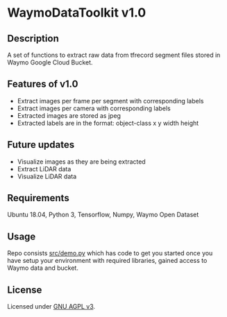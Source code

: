 # WaymoDataToolkit v1.0

## Description
A set of functions to extract raw data from tfrecord segment files stored in Waymo Google Cloud Bucket. 

## Features of v1.0
- Extract images per frame per segment with corresponding labels
- Extract images per camera with corresponding labels
- Extracted images are stored as jpeg
- Extracted labels are in the format: object-class x y width height

## Future updates
- Visualize images as they are being extracted
- Extract LiDAR data
- Visualize LiDAR data

## Requirements
Ubuntu 18.04, Python 3, Tensorflow, Numpy, Waymo Open Dataset

## Usage
Repo consists [src/demo.py](https://github.com/KushalBKusram/WaymoDataToolkit/src/demo.py) which has code to get you started once you have setup your environment with required libraries, gained access to Waymo data and bucket.

## License
Licensed under [GNU AGPL v3](https://github.com/KushalBKusram/HoloNav/blob/master/LICENSE).

 

